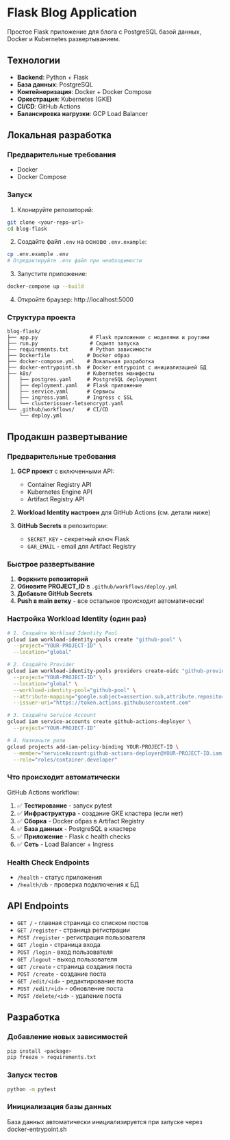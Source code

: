 # Flask Blog Application

Простое Flask приложение для блога с PostgreSQL базой данных, Docker и Kubernetes развертыванием.

## Технологии

- **Backend**: Python + Flask
- **База данных**: PostgreSQL
- **Контейнеризация**: Docker + Docker Compose
- **Оркестрация**: Kubernetes (GKE)
- **CI/CD**: GitHub Actions
- **Балансировка нагрузки**: GCP Load Balancer

## Локальная разработка

### Предварительные требования

- Docker
- Docker Compose

### Запуск

1. Клонируйте репозиторий:
```bash
git clone <your-repo-url>
cd blog-flask
```

2. Создайте файл `.env` на основе `.env.example`:
```bash
cp .env.example .env
# Отредактируйте .env файл при необходимости
```

3. Запустите приложение:
```bash
docker-compose up --build
```

4. Откройте браузер: http://localhost:5000

### Структура проекта

```
blog-flask/
├── app.py                 # Flask приложение с моделями и роутами
├── run.py                 # Скрипт запуска
├── requirements.txt       # Python зависимости
├── Dockerfile            # Docker образ
├── docker-compose.yml    # Локальная разработка
├── docker-entrypoint.sh  # Docker entrypoint с инициализацией БД
├── k8s/                  # Kubernetes манифесты
│   ├── postgres.yaml     # PostgreSQL deployment
│   ├── deployment.yaml   # Flask приложение
│   ├── service.yaml      # Сервисы
│   ├── ingress.yaml      # Ingress с SSL
│   └── clusterissuer-letsencrypt.yaml
└── .github/workflows/    # CI/CD
    └── deploy.yml
```

## Продакшн развертывание

### Предварительные требования

1. **GCP проект** с включенными API:
   - Container Registry API
   - Kubernetes Engine API 
   - Artifact Registry API

2. **Workload Identity настроен** для GitHub Actions (см. детали ниже)

3. **GitHub Secrets** в репозитории:
   - `SECRET_KEY` - секретный ключ Flask
   - `GAR_EMAIL` - email для Artifact Registry

### Быстрое развертывание

1. **Форкните репозиторий**
2. **Обновите PROJECT_ID** в `.github/workflows/deploy.yml`
3. **Добавьте GitHub Secrets**
4. **Push в main ветку** - все остальное происходит автоматически!

### Настройка Workload Identity (один раз)

```bash
# 1. Создайте Workload Identity Pool
gcloud iam workload-identity-pools create "github-pool" \
  --project="YOUR-PROJECT-ID" \
  --location="global"

# 2. Создайте Provider  
gcloud iam workload-identity-pools providers create-oidc "github-provider" \
  --project="YOUR-PROJECT-ID" \
  --location="global" \
  --workload-identity-pool="github-pool" \
  --attribute-mapping="google.subject=assertion.sub,attribute.repository=assertion.repository" \
  --issuer-uri="https://token.actions.githubusercontent.com"

# 3. Создайте Service Account
gcloud iam service-accounts create github-actions-deployer \
  --project="YOUR-PROJECT-ID"

# 4. Назначьте роли
gcloud projects add-iam-policy-binding YOUR-PROJECT-ID \
  --member="serviceAccount:github-actions-deployer@YOUR-PROJECT-ID.iam.gserviceaccount.com" \
  --role="roles/container.developer"
```

### Что происходит автоматически

GitHub Actions workflow:

1. ✅ **Тестирование** - запуск pytest
2. ✅ **Инфраструктура** - создание GKE кластера (если нет)
3. ✅ **Сборка** - Docker образ в Artifact Registry
4. ✅ **База данных** - PostgreSQL в кластере
5. ✅ **Приложение** - Flask с health checks
6. ✅ **Сеть** - Load Balancer + Ingress

### Health Check Endpoints

- `/health` - статус приложения
- `/health/db` - проверка подключения к БД

## API Endpoints

- `GET /` - главная страница со списком постов
- `GET /register` - страница регистрации
- `POST /register` - регистрация пользователя
- `GET /login` - страница входа
- `POST /login` - вход пользователя
- `GET /logout` - выход пользователя
- `GET /create` - страница создания поста
- `POST /create` - создание поста
- `GET /edit/<id>` - редактирование поста
- `POST /edit/<id>` - обновление поста
- `POST /delete/<id>` - удаление поста

## Разработка

### Добавление новых зависимостей

```bash
pip install <package>
pip freeze > requirements.txt
```

### Запуск тестов

```bash
python -m pytest
```

### Инициализация базы данных

База данных автоматически инициализируется при запуске через docker-entrypoint.sh


